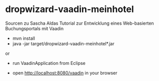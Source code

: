 dropwizard-vaadin-meinhotel
==============================

Sourcen zu Sascha Aldas Tutorial zur Entwicklung eines Web-basierten Buchungsportals mit Vaadin  

* mvn install
* java -jar target/dropwizard-vaadin-meinhotel*.jar

or
* run VaadinApplication from Eclipse

* open [http://localhost:8080/vaadin](http://localhost:8080/vaadin) in your browser

